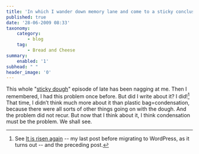 ```yaml
---
title: 'In which I wander down memory lane and come to a sticky conclusion'
published: true
date: '28-06-2009 08:33'
taxonomy:
    category:
        - blog
    tag:
        - Bread and Cheese
summary:
    enabled: '1'
subhead: " "
header_image: '0'
---
```


This whole "[sticky dough](https://jeremycherfas.net/blog/confounded-bread/)" episode of late has been nagging at me. Then I remembered, I had this problem once before. But did I write about it? I did![^fn1] That time, I didn’t think much more about it than plastic bag=condensation, because there were all sorts of other things going on with the dough. And the problem did not recur. But now that I think about it, I think condensation must be the problem. We shall see.

[^fn1]: See [It is risen again](https://jeremycherfas.net/blog/it-is-risen-again/) -- my last post before migrating to WordPress, as it turns out -- and the preceding post. 
